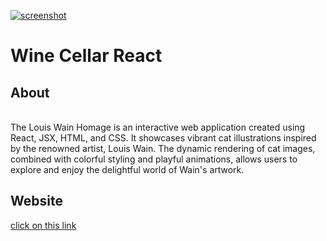 [![screenshot](./public/images/readmel.png)](https://louis-wain-react-me.web.app)
#  Wine Cellar React

## About


<br>
The Louis Wain Homage is an interactive web application created using React, JSX, HTML, and CSS. It showcases vibrant cat illustrations inspired by the renowned artist, Louis Wain. The dynamic rendering of cat images, combined with colorful styling and playful animations, allows users to explore and enjoy the delightful world of Wain's artwork.

<br>

## Website

[click on this link](https://louis-wain-react-me.web.app)

<br>
